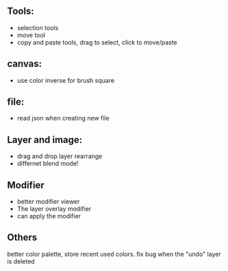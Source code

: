 ## Tools:
- selection tools
- move tool
- copy and paste tools, drag to select, click to move/paste

## canvas:
- use color inverse for brush square

## file:
- read json when creating new file

## Layer and image:
- drag and drop layer rearrange
- differnet blend mode!

## Modifier
- better modifier viewer
- The layer overlay modifier
- can apply the modifier

## Others
better color palette, store recent used colors.
fix bug when the "undo" layer is deleted